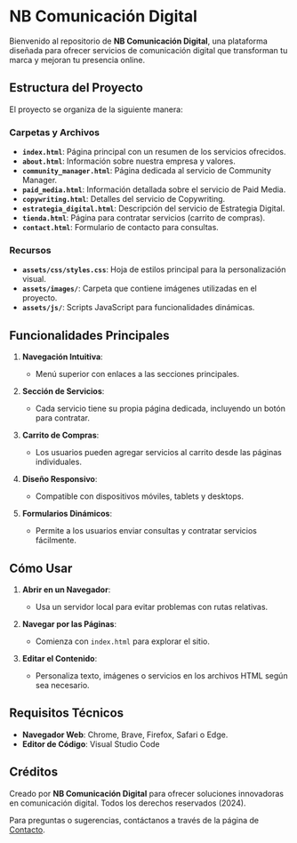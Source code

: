 # NB Comunicación Digital

Bienvenido al repositorio de **NB Comunicación Digital**, una plataforma diseñada para ofrecer servicios de comunicación digital que transforman tu marca y mejoran tu presencia online.

## Estructura del Proyecto

El proyecto se organiza de la siguiente manera:

### Carpetas y Archivos
- **`index.html`**: Página principal con un resumen de los servicios ofrecidos.
- **`about.html`**: Información sobre nuestra empresa y valores.
- **`community_manager.html`**: Página dedicada al servicio de Community Manager.
- **`paid_media.html`**: Información detallada sobre el servicio de Paid Media.
- **`copywriting.html`**: Detalles del servicio de Copywriting.
- **`estrategia_digital.html`**: Descripción del servicio de Estrategia Digital.
- **`tienda.html`**: Página para contratar servicios (carrito de compras).
- **`contact.html`**: Formulario de contacto para consultas.

### Recursos
- **`assets/css/styles.css`**: Hoja de estilos principal para la personalización visual.
- **`assets/images/`**: Carpeta que contiene imágenes utilizadas en el proyecto.
- **`assets/js/`**: Scripts JavaScript para funcionalidades dinámicas.

## Funcionalidades Principales

1. **Navegación Intuitiva**:
   - Menú superior con enlaces a las secciones principales.

2. **Sección de Servicios**:
   - Cada servicio tiene su propia página dedicada, incluyendo un botón para contratar.

3. **Carrito de Compras**:
   - Los usuarios pueden agregar servicios al carrito desde las páginas individuales.

4. **Diseño Responsivo**:
   - Compatible con dispositivos móviles, tablets y desktops.

5. **Formularios Dinámicos**:
   - Permite a los usuarios enviar consultas y contratar servicios fácilmente.

## Cómo Usar

1. **Abrir en un Navegador**:
   - Usa un servidor local para evitar problemas con rutas relativas.

2. **Navegar por las Páginas**:
   - Comienza con `index.html` para explorar el sitio.

3. **Editar el Contenido**:
   - Personaliza texto, imágenes o servicios en los archivos HTML según sea necesario.

## Requisitos Técnicos

- **Navegador Web**: Chrome, Brave, Firefox, Safari o Edge.
- **Editor de Código**: Visual Studio Code

## Créditos

Creado por **NB Comunicación Digital** para ofrecer soluciones innovadoras en comunicación digital. Todos los derechos reservados (2024).


Para preguntas o sugerencias, contáctanos a través de la página de [Contacto](contact.html).
